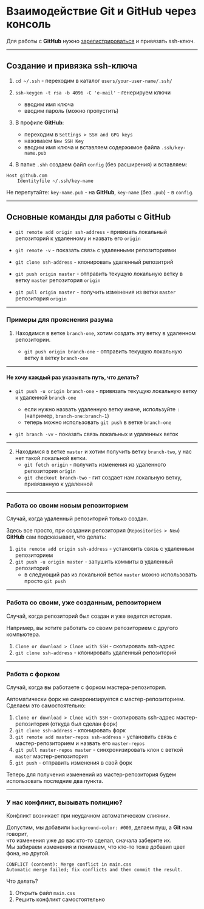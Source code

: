 # Взаимодействие Git и GitHub через консоль

Для работы с **GitHub** нужно [зарегистрироваться](https://github.com) и привязать ssh-ключ.

-------------------------------------------

## Создание и привязка ssh-ключа

1. `cd ~/.ssh` - переходим в каталог `users/your-user-name/.ssh/`

2. `ssh-keygen -t rsa -b 4096 -C 'e-mail'` - генерируем ключи
    * вводим имя ключа
    * вводим пароль (можно пропустить)

3. В профиле **GitHub**:
     * переходим в `Settings > SSH and GPG keys`
     * нажимаем `New SSH Key`
     * вводим имя ключа и вставляем содержимое файла `.ssh/key-name.pub`

4. В папке `.shh` создаем  файл `config` (без расширения) и вставляем:

```
Host github.com
	Identityfile ~/.ssh/key-name
```

Не перепутайте: `key-name.pub` - на **GitHub**, `key-name` (без `.pub`) - в `config`.

-------------------------------------------

## Основные команды для работы с GitHub

* `git remote add origin ssh-address` - привязать локальный репозиторий к удаленному и назвать его `origin`
* `git remote -v` - показать связь с удаленными репозиториями

* `git clone ssh-address` - клонировать удаленный репозитрий

* `git push origin master` - отправить текущую локальную ветку в ветку `master` репозитория `origin`
* `git pull origin master` - получить изменения из ветки `master` репозитория `origin`

-------------------------------------------

### Примеры для прояснения разума

1. Находимся в ветке `branch-one`, хотим создать эту ветку в удаленном репозитории.

    * `git push origin branch-one` - отправить текущую локальную ветку в ветку `branch-one` 

-------------------------------------------

#### Не хочу каждый раз указывать путь, что делать?

* `git push -u origin branch-one` - привязать текущую локальную ветку к удаленной `branch-one`
    * если нужно назвать удаленную ветку иначе, используйте `:` (например, `branch-one:branch-1`)
    * теперь можно использовать `git push` в ветке `branch-one`

* `git branch -vv` - показать связь локальных и удаленных веток

-------------------------------------------
 
2. Находимся в ветке `master` и хотим получить ветку `branch-two`, у нас нет такой локальной ветки.
    * `git fetch origin` - получить изменения из удаленного репозитория `origin`
    * `git checkout branch-two` - гит создает нам локальную ветку, привязанную к удаленной

-------------------------------------------

### Работа со своим новым репозиторием

Случай, когда удаленный репозиторий только создан.

Здесь все просто, при создании репозитория (`Repositories > New`) **GitHub** сам подсказывает, что делать:

1. `gite remote add origin ssh-address` - установить связь с удаленным репозиторием
2. `git push -u origin master` - запушить коммиты в удаленный репозиторий
    * в следующий раз из локальной ветки `master` можно использовать просто `git push`

-------------------------------------------

### Работа со своим, уже созданным, репозиторием

Случай, когда репозиторий был создан и уже ведется история.

Например, вы хотите работать со своим репозиторием с другого компьютера.

1. `Clone or download > Clnoe with SSH` - скопировать ssh-адрес
2. `git clone ssh-address` - клонировать удаленный репозиторий

-------------------------------------------

### Работа с форком

Случай, когда вы работаете с форком мастера-репозитория.

Автоматически форк не синхронизируется с мастер-репозиторием.  
Сделаем это самостоятельно:

1. `Clone or download > Clnoe with SSH` - скопировать ssh-адрес мастер-репозитория (откуда был сделан форк)
2. `git clone ssh-address` - клонировать форк
3. `git remote add master-repos ssh-address` - установить связь с мастер-репозиторием и назвать его `master-repos`
4. `git pull master-repos master` - синхронизировать клон с веткой `master` мастер-репозитория
5. `git push` - отправить изменения в свой форк

Теперь для получения изменений из мастер-репозитория будем использовать последние два пункта.

-------------------------------------------

### У нас конфликт, вызывать полицию?

Конфликт возникает при неудачном автоматическом слиянии.

Допустим, мы добавили `background-color: #000`, делаем пуш, а **Git** нам говорит,  
что изменения уже до вас кто-то сделал, сначала заберите их.  
Мы забираем изменения и понимаем, что кто-то тоже добавил цвет фона, но другой.

```
CONFLICT (content): Merge conflict in main.css
Automatic merge failed; fix conflicts and then commit the result.
```
Что делать?

1. Открыть файл `main.css`
2. Решить конфликт самостоятельно
